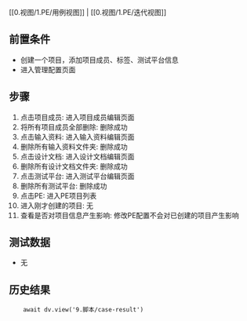 [[0.视图/1.PE/用例视图]] | [[0.视图/1.PE/迭代视图]]

## 前置条件

- 创建一个项目，添加项目成员、标签、测试平台信息
- 进入管理配置页面

## 步骤

1. 点击项目成员: 进入项目成员编辑页面
2. 将所有项目成员全部删除: 删除成功
3. 点击输入资料: 进入输入资料编辑页面
4. 删除所有输入资料文件夹: 删除成功
5. 点击设计文档: 进入设计文档编辑页面
6. 删除所有设计文档文件夹: 删除成功
7. 点击测试平台: 进入测试平台编辑页面
8. 删除所有测试平台: 删除成功
9. 点击PE: 进入PE项目列表
10. 进入刚才创建的项目: 无
11. 查看是否对项目信息产生影响: 修改PE配置不会对已创建的项目产生影响

## 测试数据

- 无

## 历史结果

```dataviewjs
    await dv.view('9.脚本/case-result')
```
